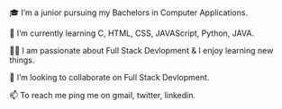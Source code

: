 


🎓 I’m a junior pursuing my Bachelors in Computer Applications.

🌱 I’m currently learning C, HTML, CSS, JAVAScript, Python, JAVA.

👨‍💻 I am passionate about Full Stack Devlopment & I enjoy learning new things.

💞️ I’m looking to collaborate on Full Stack Devlopment.

📫 To reach me ping me on gmail, twitter, linkedin.
